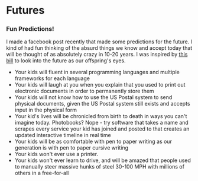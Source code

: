 # Futures
### Fun Predictions!
I made a facebook post recently that made some predictions for the future. I kind of had fun thinking of the absurd things we know and accept today that will be thought of as absolutely crazy in 10-20 years. I was inspired by [this bill](http://cardenas.house.gov/media-center/press-releases/c-rdenas-416d65726963612043616e20436f646520) to look into the future as our offspring's eyes.

- Your kids will fluent in several programming languages and multiple frameworks for each language
- Your kids will laugh at you when you explain that you used to print out electronic documents in order to permanently store them
- Your kids will not know how to use the US Postal system to send physical documents, given the US Postal system still exists and accepts input in the physical form
- Your kid's lives will be chronicled from birth to death in ways you can't imagine today. Photobooks? Nope - try software that takes a name and scrapes every service your kid has joined and posted to that creates an updated interactive timeline in real time
- Your kids will be as comfortable with pen to paper writing as our generation is with pen to paper cursive writing
- Your kids won't ever use a printer.
- Your kids won't ever learn to drive, and will be amazed that people used to manually steer massive hunks of steel 30-100 MPH with millions of others in a free-for-all